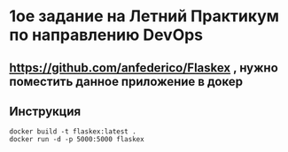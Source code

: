 # 1ое задание на Летний Практикум по направлению DevOps

## https://github.com/anfederico/Flaskex , нужно поместить данное приложение в докер

## Инструкция 
~~~
docker build -t flaskex:latest .
docker run -d -p 5000:5000 flaskex
~~~
